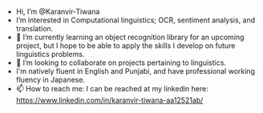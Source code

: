- Hi, I’m @Karanvir-Tiwana
- I’m interested in Computational linguistics; OCR, sentiment analysis, and translation.
- 🌱 I’m currently learning an object recognition library for an upcoming project, but I hope to be able to apply the skills I develop on
      future linguistics problems.
- 💞️ I’m looking to collaborate on projects pertaining to linguistics.
- I'm natively fluent in English and Punjabi, and have professional working fluency in Japanese.
- 📫 How to reach me: I can be reached at my linkedin here: https://www.linkedin.com/in/karanvir-tiwana-aa12521ab/

<!---
Karanvir-Tiwana/Karanvir-Tiwana is a ✨ special ✨ repository because its `README.md` (this file) appears on your GitHub profile.
You can click the Preview link to take a look at your changes.
--->
